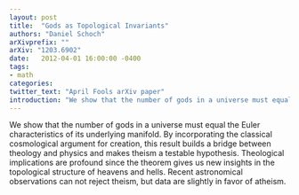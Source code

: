 ```yaml
---
layout: post
title:  "Gods as Topological Invariants"
authors: "Daniel Schoch"
arXivprefix: ""
arXiv: "1203.6902"
date:   2012-04-01 16:00:00 -0400
tags:
- math
categories:
twitter_text: "April Fools arXiv paper"
introduction: "We show that the number of gods in a universe must equal the Euler characteristics of its underlying manifold..."
---
```


We show that the number of gods in a universe must equal the Euler characteristics of its underlying manifold. By incorporating the classical cosmological argument for creation, this result builds a bridge between theology and physics and makes theism a testable hypothesis. Theological implications are profound since the theorem gives us new insights in the topological structure of heavens and hells. Recent astronomical observations can not reject theism, but data are slightly in favor of atheism.
